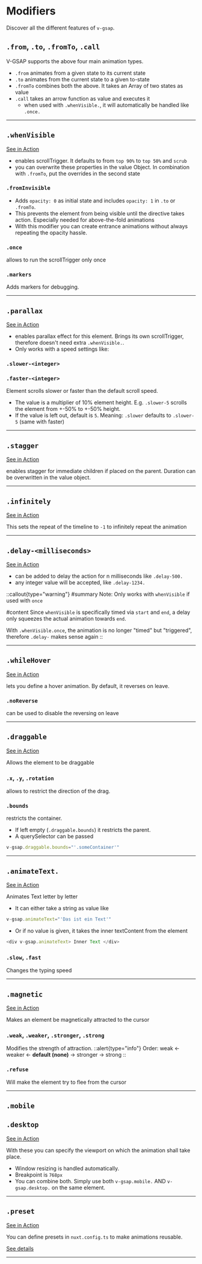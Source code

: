 # Modifiers

Discover all the different features of `v-gsap`.

## `.from`, `.to`, `.fromTo`, `.call`

V-GSAP supports the above four main animation types.

- `.from` animates from a given state to its current state
- `.to` animates from the current state to a given to-state
- `.fromTo` combines both the above. It takes an Array of two states as value
- `.call` takes an arrow function as value and executes it
  - when used with `.whenVisible.`, it will automatically be handled like `.once.`

---

## `.whenVisible` 
[See in Action](/playground#whenvisible)
  - enables scrollTrigger. It defaults to from `top 90%` to `top 50%` and `scrub`
  - you can overwrite these properties in the value Object. In combination with `.fromTo`, put the overrides in the second state
  

### `.fromInvisible`
- Adds `opacity: 0` as initial state and includes `opacity: 1` in `.to` or `.fromTo`.
- This prevents the element from being visible until the directive takes action. Especially needed for above-the-fold animations
- With this modifier you can create entrance animations without always repeating the opacity hassle.
### `.once`
allows to run the scrollTrigger only once
### `.markers`
Adds markers for debugging.

---

## `.parallax`
[See in Action](/playground#parallax)
  - enables parallax effect for this element. Brings its own scrollTrigger, therefore doesn't need extra `.whenVisible.`.
  - Only works with a speed settings like:

### `.slower-<integer>`
### `.faster-<integer>`

Element scrolls slower or faster than the default scroll speed.

  - The value is a multiplier of 10% element height. E.g. `.slower-5` scrolls the element from +-50% to +-50% height.
  - If the value is left out, default is `5`. Meaning: `.slower` defaults to `.slower-5` (same with faster)

---

## `.stagger`
[See in Action](/playground#stagger)

enables stagger for immediate children if placed on the parent. 
Duration can be overwritten in the value object.

---

## `.infinitely`
[See in Action](/playground#infinitely)

This sets the repeat of the timeline to `-1` to infinitely repeat the animation

---

## `.delay-<milliseconds>`
[See in Action](/playground#delay)

- can be added to delay the action for n milliseconds like `.delay-500.`
- any integer value will be accepted, like `.delay-1234.`

::callout{type="warning"}
#summary
Note: Only works with `whenVisible` if used with `once`

#content
Since `whenVisible` is specifically timed via `start` and `end`, a delay only squeezes the actual animation towards `end`.

With `.whenVisible.once`, the animation is no longer "timed" but "triggered", therefore `.delay-` makes sense again
::

---

## `.whileHover`
[See in Action](/playground#whilehover)

lets you define a hover animation. By default, it reverses on leave.

### `.noReverse`

can be used to disable the reversing on leave

---

## `.draggable`
[See in Action](/playground#draggable)

Allows the element to be draggable

### `.x`, `.y`, `.rotation`

allows to restrict the direction of the drag. 

### `.bounds` 

restricts the container. 
- If left empty (`.draggable.bounds`) it restricts the parent. 
- A querySelector can be passed 

```ts
v-gsap.draggable.bounds="'.someContainer'"
```

---

## `.animateText.`
[See in Action](/playground#animatetext)

Animates Text letter by letter

- It can either take a string as value like 
```ts
v-gsap.animateText="'Das ist ein Text'"
```
- Or if no value is given, it takes the inner textContent from the element 
```ts
<div v-gsap.animateText> Inner Text </div>
```

### `.slow`, `.fast`

Changes the typing speed

---

## `.magnetic`
[See in Action](/playground#magnetic)

Makes an element be magnetically attracted to the cursor

### `.weak`, `.weaker`, `.stronger`, `.strong`

Modifies the strength of attraction. 
::alert{type="info"}
Order: weak <- weaker <- **default (none)** -> stronger -> strong
::

### `.refuse`
Will make the element try to flee from the cursor

---

## `.mobile`
## `.desktop`
[See in Action](/playground#desktop)

With these you can specify the viewport on which the animation shall take place.
- Window resizing is handled automatically.
- Breakpoint is `768px`
- You can combine both. Simply use both `v-gsap.mobile.` AND `v-gsap.desktop.` on the same element.

---

## `.preset`
[See in Action](/playground#preset)

You can define presets in `nuxt.config.ts` to make animations reusable.

[See details](/usage/presets)

---


